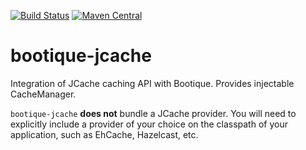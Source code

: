 [![Build Status](https://travis-ci.org/bootique/bootique-jcache.svg)](https://travis-ci.org/bootique/bootique-jcache)
[![Maven Central](https://maven-badges.herokuapp.com/maven-central/io.bootique.jcache/bootique-jcache/badge.svg)](https://maven-badges.herokuapp.com/maven-central/io.bootique.jcache/bootique-jcache/)

# bootique-jcache

Integration of JCache caching API with Bootique. Provides injectable CacheManager. 

`bootique-jcache` **does not** bundle a JCache provider. You will need to explicitly include a provider of your choice 
on the classpath of your application, such as EhCache, Hazelcast, etc.
